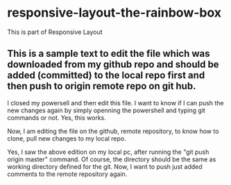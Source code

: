 # responsive-layout-the-rainbow-box
This is part of Responsive Layout

## This is a sample text to edit the file which was downloaded from my github repo and should be added (committed) to the local repo first and then push to origin remote repo on git hub.

I closed my powersell and then edit this file. I want to know if I can push the new changes again by simply openning the powershell and typing git commands or not. Yes, this works.

Now, I am editing the file on the github, remote repository, to know how to clone, pull new changes to my local repo.

Yes, I saw the above edition on my local pc, after running the "git push origin master" command. Of course, the directory should be the same as working directory defined for the git. Now, I want to push just added comments to the remote repository again.
